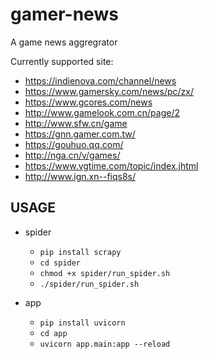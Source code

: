 # gamer-news
A game news aggregrator 

Currently supported site:
- https://indienova.com/channel/news
- https://www.gamersky.com/news/pc/zx/
- https://www.gcores.com/news
- http://www.gamelook.com.cn/page/2
- http://www.sfw.cn/game
- https://gnn.gamer.com.tw/
- https://gouhuo.qq.com/
- http://nga.cn/v/games/
- https://www.vgtime.com/topic/index.jhtml
- http://www.ign.xn--fiqs8s/ 

## USAGE
- spider
    - `pip install scrapy`
    - `cd spider`
    - `chmod +x spider/run_spider.sh`
    - `./spider/run_spider.sh`

- app
    - `pip install uvicorn`
    - `cd app`
    - `uvicorn app.main:app --reload`
